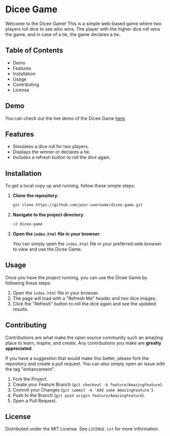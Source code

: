 # Dicee Game

Welcome to the Dicee Game! This is a simple web-based game where two players roll dice to see who wins. The player with the higher dice roll wins the game, and in case of a tie, the game declares a tie.

## Table of Contents

- Demo
- Features
- Installation
- Usage
- Contributing
- License

## Demo

You can check out the live demo of the Dicee Game [here](https://kainoa7.github.io/Dicee-Game/).

## Features

- Simulates a dice roll for two players.
- Displays the winner or declares a tie.
- Includes a refresh button to roll the dice again.

## Installation

To get a local copy up and running, follow these simple steps:

1. **Clone the repository**:

    ```sh
    git clone https://github.com/your-username/dicee-game.git
    ```

2. **Navigate to the project directory**:

    ```sh
    cd dicee-game
    ```

3. **Open the `index.html` file in your browser**:

    You can simply open the `index.html` file in your preferred web browser to view and use the Dicee Game.

## Usage

Once you have the project running, you can use the Dicee Game by following these steps:

1. Open the `index.html` file in your browser.
2. The page will load with a "Refresh Me" header and two dice images.
3. Click the "Refresh" button to roll the dice again and see the updated results.

## Contributing

Contributions are what make the open source community such an amazing place to learn, inspire, and create. Any contributions you make are **greatly appreciated**.

If you have a suggestion that would make this better, please fork the repository and create a pull request. You can also simply open an issue with the tag "enhancement".

1. Fork the Project.
2. Create your Feature Branch (`git checkout -b feature/AmazingFeature`).
3. Commit your Changes (`git commit -m 'Add some AmazingFeature'`).
4. Push to the Branch (`git push origin feature/AmazingFeature`).
5. Open a Pull Request.

## License

Distributed under the MIT License. See `LICENSE.txt` for more information.
